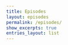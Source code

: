 ```yaml
---
title: Episodes
layout: episodes
permalink: /episodes/
show_excerpts: true
entries_layout: list
---
```

